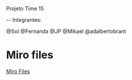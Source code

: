 Projeto Time 15 

-- Integrantes:

@Sol
@Fernanda
@JP
@Mikael
@adalbertobrant

# Miro files

<a href = "https://miro.com/app/board/o9J_khtMfM0=/">Miro Files</a>

